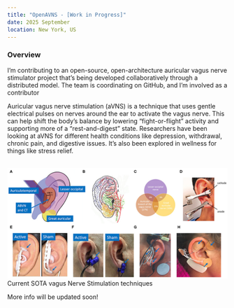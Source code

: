 ```yaml
---
title: "OpenAVNS - [Work in Progress]"
date: 2025 September
location: New York, US
---
```


### Overview
I’m contributing to an open-source, open-architecture auricular vagus nerve stimulator project that’s being developed collaboratively through a distributed model. The team is coordinating on GitHub, and I’m involved as a contributor

Auricular vagus nerve stimulation (aVNS) is a technique that uses gentle electrical pulses on nerves around the ear to activate the vagus nerve. This can help shift the body’s balance by lowering “fight-or-flight” activity and supporting more of a “rest-and-digest” state. Researchers have been looking at aVNS for different health conditions like depression, withdrawal, chronic pain, and digestive issues. It’s also been explored in wellness for things like stress relief.

<br/><img src='/images/oavns.jpg'>
Current SOTA vagus Nerve Stimulation techniques

More info will be updated soon!
